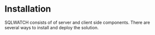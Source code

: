 # Installation

SQLWATCH consists of of server and client side components. There are several ways to install and deploy the solution.

